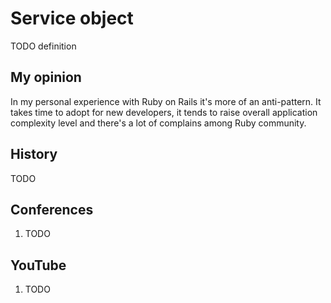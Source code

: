 # Service object

TODO definition

## My opinion

In my personal experience with Ruby on Rails it's more of an anti-pattern. It takes time to adopt for new developers, it tends to raise overall application complexity level and there's a lot of complains among Ruby community.

## History

TODO

## Conferences

1. TODO

## YouTube

1. TODO